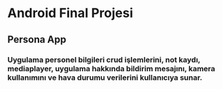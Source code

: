 # Android Final Projesi 
## Persona App 
### Uygulama personel bilgileri crud işlemlerini, not kaydı, mediaplayer, uygulama hakkında bildirim mesajını, kamera kullanımını ve hava durumu verilerini kullanıcıya sunar.  

